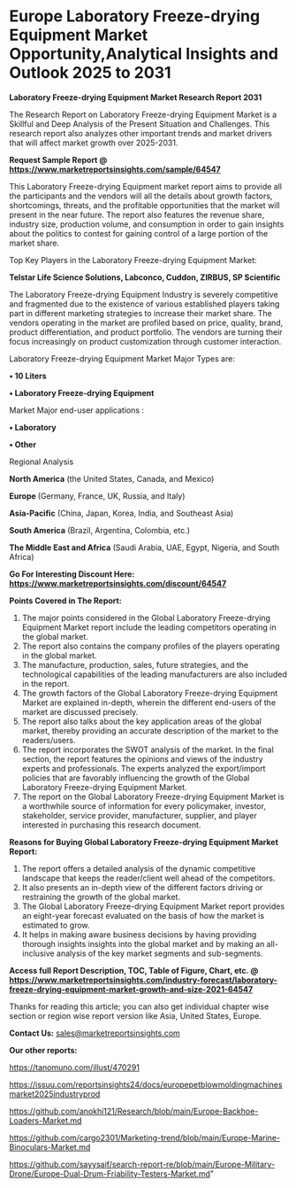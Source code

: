 # Europe Laboratory Freeze-drying Equipment Market Opportunity,Analytical Insights and Outlook 2025 to 2031

<strong>Laboratory Freeze-drying Equipment Market Research Report 2031</strong>

The Research Report on Laboratory Freeze-drying Equipment Market is a Skillful and Deep Analysis of the Present Situation and Challenges. This research report also analyzes other important trends and market drivers that will affect market growth over 2025-2031.

<strong>Request Sample Report @ <a href=https://www.marketreportsinsights.com/sample/64547>https://www.marketreportsinsights.com/sample/64547</a></strong>

This Laboratory Freeze-drying Equipment market report aims to provide all the participants and the vendors will all the details about growth factors, shortcomings, threats, and the profitable opportunities that the market will present in the near future. The report also features the revenue share, industry size, production volume, and consumption in order to gain insights about the politics to contest for gaining control of a large portion of the market share.

Top Key Players in the Laboratory Freeze-drying Equipment Market:

<strong>Telstar Life Science Solutions, Labconco, Cuddon, ZIRBUS, SP Scientific</strong>

The Laboratory Freeze-drying Equipment Industry is severely competitive and fragmented due to the existence of various established players taking part in different marketing strategies to increase their market share. The vendors operating in the market are profiled based on price, quality, brand, product differentiation, and product portfolio. The vendors are turning their focus increasingly on product customization through customer interaction.

Laboratory Freeze-drying Equipment Market Major Types are:

<strong>• 10 Liters

• Laboratory Freeze-drying Equipment</strong>

Market Major end-user applications :

<strong>• Laboratory

• Other</strong>

Regional Analysis

</u><strong><b>North America</b></strong> (the United States, Canada, and Mexico)

<strong><b>Europe </b></strong>(Germany, France, UK, Russia, and Italy)

<strong><b>Asia-Pacific</b></strong> (China, Japan, Korea, India, and Southeast Asia)

<strong><b>South America</b></strong> (Brazil, Argentina, Colombia, etc.)

<strong><b>The Middle East and Africa</b></strong> (Saudi Arabia, UAE, Egypt, Nigeria, and South Africa)

<strong>Go For Interesting Discount Here: <a href=https://www.marketreportsinsights.com/discount/64547>https://www.marketreportsinsights.com/discount/64547</a></strong>

<strong>Points Covered in The Report:</strong>
<ol>
  <li>The major points considered in the Global Laboratory Freeze-drying Equipment Market report include the leading competitors operating in the global market.</li>
  <li>The report also contains the company profiles of the players operating in the global market.</li>
  <li>The manufacture, production, sales, future strategies, and the technological capabilities of the leading manufacturers are also included in the report.</li>
  <li>The growth factors of the Global Laboratory Freeze-drying Equipment Market are explained in-depth, wherein the different end-users of the market are discussed precisely.</li>
  <li>The report also talks about the key application areas of the global market, thereby providing an accurate description of the market to the readers/users.</li>
  <li>The report incorporates the SWOT analysis of the market. In the final section, the report features the opinions and views of the industry experts and professionals. The experts analyzed the export/import policies that are favorably influencing the growth of the Global Laboratory Freeze-drying Equipment Market.</li>
  <li>The report on the Global Laboratory Freeze-drying Equipment Market is a worthwhile source of information for every policymaker, investor, stakeholder, service provider, manufacturer, supplier, and player interested in purchasing this research document.</li>
</ol>
<strong>Reasons for Buying Global Laboratory Freeze-drying Equipment Market Report:</strong>

<ol>
  <li>The report offers a detailed analysis of the dynamic competitive landscape that keeps the reader/client well ahead of the competitors.</li>
  <li>It also presents an in-depth view of the different factors driving or restraining the growth of the global market.</li>
  <li>The Global Laboratory Freeze-drying Equipment Market report provides an eight-year forecast evaluated on the basis of how the market is estimated to grow.</li>
  <li>It helps in making aware business decisions by having providing thorough insights insights into the global market and by making an all-inclusive analysis of the key market segments and sub-segments.</li>
</ol>
<strong>Access full Report Description, TOC, Table of Figure, Chart, etc. @ <a href=https://www.marketreportsinsights.com/industry-forecast/laboratory-freeze-drying-equipment-market-growth-and-size-2021-64547>https://www.marketreportsinsights.com/industry-forecast/laboratory-freeze-drying-equipment-market-growth-and-size-2021-64547</a></strong>


Thanks for reading this article; you can also get individual chapter wise section or region wise report version like Asia, United States, Europe.

<strong>Contact Us:</strong>
sales@marketreportsinsights.com

<strong>Our other reports:</strong>

<a href=https://tanomuno.com/illust/470291>https://tanomuno.com/illust/470291</a>

<a href=https://issuu.com/reportsinsights24/docs/europepetblowmoldingmachinesmarket2025industryprod>https://issuu.com/reportsinsights24/docs/europepetblowmoldingmachinesmarket2025industryprod</a>

<a href=https://github.com/anokhi121/Research/blob/main/Europe-Backhoe-Loaders-Market.md>https://github.com/anokhi121/Research/blob/main/Europe-Backhoe-Loaders-Market.md</a>

<a href=https://github.com/cargo2301/Marketing-trend/blob/main/Europe-Marine-Binoculars-Market.md>https://github.com/cargo2301/Marketing-trend/blob/main/Europe-Marine-Binoculars-Market.md</a>

<a href=https://github.com/sayysaif/search-report-re/blob/main/Europe-Military-Drone/Europe-Dual-Drum-Friability-Testers-Market.md>https://github.com/sayysaif/search-report-re/blob/main/Europe-Military-Drone/Europe-Dual-Drum-Friability-Testers-Market.md</a>"
